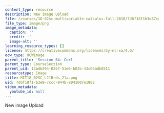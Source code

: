 ```yaml
---
content_type: resource
description: New image Upload
file: /courses/18-02sc-multivariable-calculus-fall-2010/7d6f18f1b3e87ccc944b8941007e1802_MIT18_02SC_L21Brds_21a.png
file_type: image/png
image_metadata:
  caption: ''
  credit: ''
  image-alt: ''
learning_resource_types: []
license: https://creativecommons.org/licenses/by-nc-sa/4.0/
ocw_type: OCWImage
parent_title: 'Session 64: Curl'
parent_type: CourseSection
parent_uid: 13adb394-0267-51e6-b83b-43c03adb8511
resourcetype: Image
title: MIT18_02SC_L21Brds_21a.png
uid: 7d6f18f1-b3e8-7ccc-944b-8941007e1802
video_metadata:
  youtube_id: null
---
```

New image Upload